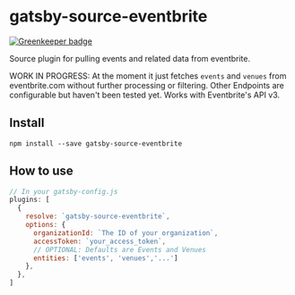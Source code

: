 # gatsby-source-eventbrite

[![Greenkeeper badge](https://badges.greenkeeper.io/GatsbyCentral/gatsby-source-eventbrite.svg)](https://greenkeeper.io/)

Source plugin for pulling events and related data from eventbrite. 

WORK IN PROGRESS: At the moment it just fetches `events` and `venues` from eventbrite.com without further processing or filtering. Other Endpoints are configurable but haven't been tested yet.
Works with Eventbrite's API v3.

## Install

`npm install --save gatsby-source-eventbrite`

## How to use

```javascript
// In your gatsby-config.js
plugins: [
  {
    resolve: `gatsby-source-eventbrite`,
    options: {
      organizationId: `The ID of your organization`,
      accessToken: `your_access_token`,
      // OPTIONAL: Defaults are Events and Venues
      entities: ['events', 'venues','...']
    },
  },
]
```

